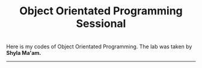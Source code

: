 <center><h1>Object Orientated Programming Sessional </h1></center>
<br>
Here is my codes of Object Orientated Programming. The lab was taken by <b>Shyla Ma'am. </b>
<hr>

